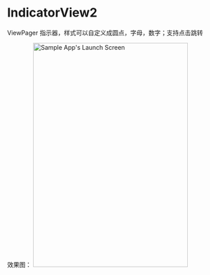 # IndicatorView2
ViewPager 指示器，样式可以自定义成圆点，字母，数字；支持点击跳转


效果图：
<img src="https://github.com/xing16/IndicatorView2/raw/master/screenshot/screen.gif" width=358 height=519 alt="Sample App's Launch Screen">
